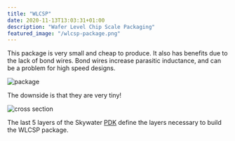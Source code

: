 ```yaml
---
title: "WLCSP"
date: 2020-11-13T13:03:31+01:00
description: "Wafer Level Chip Scale Packaging"
featured_image: "/wlcsp-package.png"
---
```


This package is very small and cheap to produce. It also has benefits due to the lack of bond wires. 
Bond wires increase parasitic inductance, and can be a problem for high speed designs.

![package](/wlcsp-package.png)

The downside is that they are very tiny!

![cross section](/wlcsp-cross-section.jpg)

The last 5 layers of the Skywater [PDK](/terminology/pdk) define the layers necessary to build the WLCSP package.
